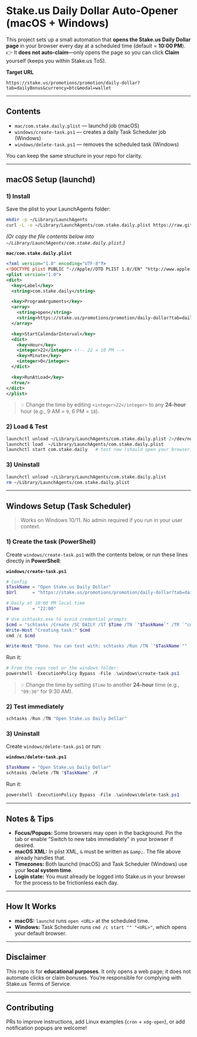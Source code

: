 # Stake.us Daily Dollar Auto-Opener (macOS + Windows)

This project sets up a small automation that **opens the Stake.us Daily Dollar page** in your browser every day at a scheduled time (default = **10:00 PM**).  
👉 It **does not auto-claim**—only opens the page so you can click **Claim** yourself (keeps you within Stake.us ToS).

**Target URL**
```
https://stake.us/promotions/promotion/daily-dollar?tab=dailyBonus&currency=btc&modal=wallet
```

---

## Contents

- `mac/com.stake.daily.plist` — launchd job (macOS)
- `windows/create-task.ps1` — creates a daily Task Scheduler job (Windows)
- `windows/delete-task.ps1` — removes the scheduled task (Windows)

You can keep the same structure in your repo for clarity.

---

## macOS Setup (launchd)

### 1) Install
Save the plist to your LaunchAgents folder:

```bash
mkdir -p ~/Library/LaunchAgents
curl -L -o ~/Library/LaunchAgents/com.stake.daily.plist https://raw.githubusercontent.com/YOURNAME/REPO/main/mac/com.stake.daily.plist
```

*(Or copy the file contents below into `~/Library/LaunchAgents/com.stake.daily.plist`.)*

**`mac/com.stake.daily.plist`**
```xml
<?xml version="1.0" encoding="UTF-8"?>
<!DOCTYPE plist PUBLIC "-//Apple//DTD PLIST 1.0//EN" "http://www.apple.com/DTDs/PropertyList-1.0.dtd">
<plist version="1.0">
<dict>
  <key>Label</key>
  <string>com.stake.daily</string>

  <key>ProgramArguments</key>
  <array>
    <string>open</string>
    <string>https://stake.us/promotions/promotion/daily-dollar?tab=dailyBonus&amp;currency=btc&amp;modal=wallet</string>
  </array>

  <key>StartCalendarInterval</key>
  <dict>
    <key>Hour</key>
    <integer>22</integer> <!-- 22 = 10 PM -->
    <key>Minute</key>
    <integer>0</integer>
  </dict>

  <key>RunAtLoad</key>
  <true/>
</dict>
</plist>
```

> 💡 Change the time by editing `<integer>22</integer>` to any **24-hour** hour (e.g., 9 AM = `9`, 6 PM = `18`).

### 2) Load & Test
```bash
launchctl unload ~/Library/LaunchAgents/com.stake.daily.plist 2>/dev/null || true
launchctl load  ~/Library/LaunchAgents/com.stake.daily.plist
launchctl start com.stake.daily   # test now (should open your browser)
```

### 3) Uninstall
```bash
launchctl unload ~/Library/LaunchAgents/com.stake.daily.plist
rm ~/Library/LaunchAgents/com.stake.daily.plist
```

---

## Windows Setup (Task Scheduler)

> Works on Windows 10/11. No admin required if you run in your user context.

### 1) Create the task (PowerShell)
Create `windows/create-task.ps1` with the contents below, or run these lines directly in **PowerShell**:

**`windows/create-task.ps1`**
```powershell
# Config
$TaskName = "Open Stake.us Daily Dollar"
$Url      = "https://stake.us/promotions/promotion/daily-dollar?tab=dailyBonus&currency=btc&modal=wallet"

# Daily at 10:00 PM local time
$Time     = "22:00"

# Use schtasks.exe to avoid credential prompts
$cmd = "schtasks /Create /SC DAILY /ST $Time /TN `"$TaskName`" /TR `"cmd /c start `"`"`" $Url`"`" /F"
Write-Host "Creating task:" $cmd
cmd /c $cmd

Write-Host "Done. You can test with: schtasks /Run /TN `"$TaskName`""
```

Run it:
```powershell
# From the repo root or the windows folder:
powershell -ExecutionPolicy Bypass -File .\windows\create-task.ps1
```

> 💡 Change the time by setting `$Time` to another **24-hour** time (e.g., `"09:30"` for 9:30 AM).

### 2) Test immediately
```powershell
schtasks /Run /TN "Open Stake.us Daily Dollar"
```

### 3) Uninstall
Create `windows/delete-task.ps1` or run:

**`windows/delete-task.ps1`**
```powershell
$TaskName = "Open Stake.us Daily Dollar"
schtasks /Delete /TN "$TaskName" /F
```

Run it:
```powershell
powershell -ExecutionPolicy Bypass -File .\windows\delete-task.ps1
```

---

## Notes & Tips

- **Focus/Popups:** Some browsers may open in the background. Pin the tab or enable “Switch to new tabs immediately” in your browser if desired.
- **macOS XML:** In plist XML, `&` must be written as `&amp;`. The file above already handles that.
- **Timezones:** Both launchd (macOS) and Task Scheduler (Windows) use your **local system time**.
- **Login state:** You must already be logged into Stake.us in your browser for the process to be frictionless each day.

---

## How It Works

- **macOS:** `launchd` runs `open <URL>` at the scheduled time.
- **Windows:** Task Scheduler runs `cmd /c start "" "<URL>"`, which opens your default browser.

---

## Disclaimer

This repo is for **educational purposes**. It only opens a web page; it does not automate clicks or claim bonuses. You’re responsible for complying with Stake.us Terms of Service.

---

## Contributing

PRs to improve instructions, add Linux examples (`cron` + `xdg-open`), or add notification popups are welcome!
